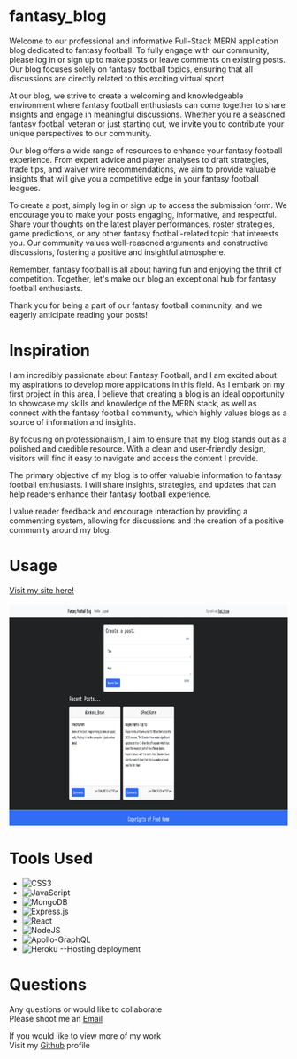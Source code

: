 # fantasy_blog

Welcome to our professional and informative Full-Stack MERN application blog dedicated to fantasy football. To fully engage with our community, please log in or sign up to make posts or leave comments on existing posts. Our blog focuses solely on fantasy football topics, ensuring that all discussions are directly related to this exciting virtual sport.

At our blog, we strive to create a welcoming and knowledgeable environment where fantasy football enthusiasts can come together to share insights and engage in meaningful discussions. Whether you're a seasoned fantasy football veteran or just starting out, we invite you to contribute your unique perspectives to our community.

Our blog offers a wide range of resources to enhance your fantasy football experience. From expert advice and player analyses to draft strategies, trade tips, and waiver wire recommendations, we aim to provide valuable insights that will give you a competitive edge in your fantasy football leagues.

To create a post, simply log in or sign up to access the submission form. We encourage you to make your posts engaging, informative, and respectful. Share your thoughts on the latest player performances, roster strategies, game predictions, or any other fantasy football-related topic that interests you. Our community values well-reasoned arguments and constructive discussions, fostering a positive and insightful atmosphere.

Remember, fantasy football is all about having fun and enjoying the thrill of competition. Together, let's make our blog an exceptional hub for fantasy football enthusiasts.

Thank you for being a part of our fantasy football community, and we eagerly anticipate reading your posts!

# Inspiration

I am incredibly passionate about Fantasy Football, and I am excited about my aspirations to develop more applications in this field. As I embark on my first project in this area, I believe that creating a blog is an ideal opportunity to showcase my skills and knowledge of the MERN stack, as well as connect with the fantasy football community, which highly values blogs as a source of information and insights.

By focusing on professionalism, I aim to ensure that my blog stands out as a polished and credible resource. With a clean and user-friendly design, visitors will find it easy to navigate and access the content I provide.

The primary objective of my blog is to offer valuable information to fantasy football enthusiasts. I will share insights, strategies, and updates that can help readers enhance their fantasy football experience.

I value reader feedback and encourage interaction by providing a commenting system, allowing for discussions and the creation of a positive community around my blog.

# Usage

<div>
    <a href="https://rocky-hollows-39228.herokuapp.com/">
        Visit my site here!
    </a>
</div>
<br>
<div>
    <img src="./client/assets/images/screenshot.png" alt="Screenshot"  width="700" height="400"/>
</div>

# Tools Used

- ![CSS3](https://img.shields.io/badge/css-%231572B6.svg?style=for-the-badge&logo=css3&logoColor=white)
- ![JavaScript](https://img.shields.io/badge/javascript-%23323330.svg?style=for-the-badge&logo=javascript&logoColor=%23F7DF1E)
- ![MongoDB](https://img.shields.io/badge/MongoDB-092c56?style=for-the-badge&logo=MongoDB&logoColor=6DA55F)
- ![Express.js](https://img.shields.io/badge/express.js-%23404d59.svg?style=for-the-badge&logo=express&logoColor=%2361DAFB)
- ![React](https://img.shields.io/badge/react-%2320232a.svg?style=for-the-badge&logo=react&logoColor=%2361DAFB)
- ![NodeJS](https://img.shields.io/badge/node.js-6DA55F?style=for-the-badge&logo=node.js&logoColor=white)
- ![Apollo-GraphQL](https://img.shields.io/badge/-ApolloGraphQL-311C87?style=for-the-badge&logo=apollo-graphql)
- ![Heroku](https://img.shields.io/badge/heroku-%23430098.svg?style=for-the-badge&logo=heroku&logoColor=white) --Hosting deployment

# Questions

<div>
    <p>Any questions or would like to collaborate<br>Please shoot me an <a href="mailto:fred.kamm95@gmail.com"> Email </a></p>
    <p>If you would like to view more of my work <br>Visit my <a href="https://github.com/fredkamm ">Github</a> profile</p>
</div>
